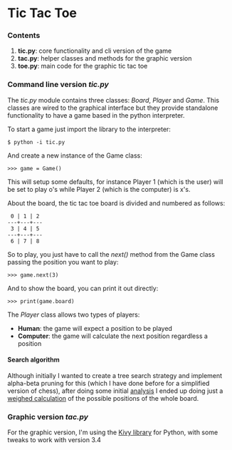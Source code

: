 # Tic Tac Toe

### Contents
1. **tic.py**: core functionality and cli version of the game
2. **tac.py**: helper classes and methods for the graphic version
3. **toe.py**: main code for the graphic tic tac toe

### Command line version *tic.py*
The *tic.py* module contains three classes: *Board*, *Player* and *Game*. This classes are wired to the graphical interface but they provide standalone functionality to have a game based in the python interpreter.

To start a game just import the library to the interpreter:
    
    $ python -i tic.py

And create a new instance of the Game class:

    >>> game = Game()

This will setup some defaults, for instance Player 1 (which is the user) will be set to play o's while Player 2 (which is the computer) is x's. 

About the board, the tic tac toe board is divided and numbered as follows:

     0 | 1 | 2
    ---+---+---
     3 | 4 | 5
    ---+---+---
     6 | 7 | 8

So to play, you just have to call the *next()* method from the Game class passing the position you want to play:

    >>> game.next(3)

And to show the board, you can print it out directly:

    >>> print(game.board)

The *Player* class allows two types of players: 
* **Human**: the game will expect a position to be played
* **Computer**: the game will calculate the next position regardless a position

#### Search algorithm
Although initially I wanted to create a tree search strategy and implement alpha-beta pruning for this (which I have done before for a simplified version of chess), after doing some initial [analysis](https://viclab.wordpress.com/2015/10/30/programming-a-tic-tac-toe-part-1-analysis/) I ended up doing just a [weighed calculation](https://viclab.wordpress.com/2015/11/02/programming-a-tic-tac-toe-part-2-coding/) of the possible positions of the whole board.

### Graphic version *tac.py*
For the graphic version, I'm using the [Kivy library](https://kivy.org/ "Kivy") for Python, with some tweaks to work with version 3.4